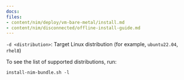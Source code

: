 ```yaml
---
docs:
files:
- content/nim/deploy/vm-bare-metal/install.md
- content/nim/disconnected/offline-install-guide.md
---
```


`-d <distribution>`: Target Linux distribution (for example, `ubuntu22.04`, `rhel8`)

To see the list of supported distributions, run:

```shell
install-nim-bundle.sh -l
```